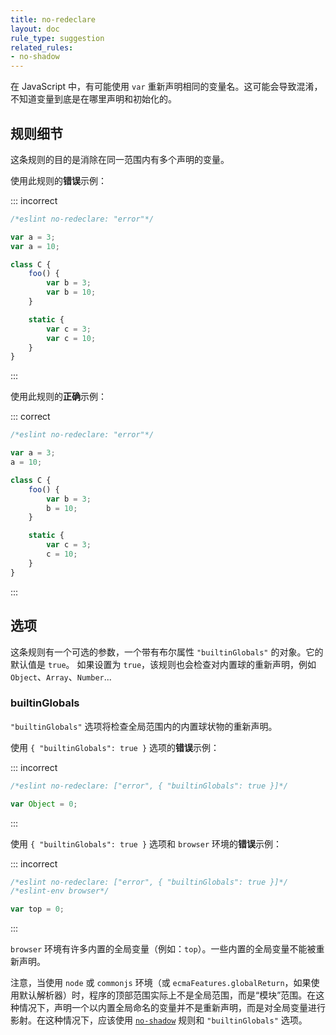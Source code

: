 ```yaml
---
title: no-redeclare
layout: doc
rule_type: suggestion
related_rules:
- no-shadow
---
```


在 JavaScript 中，有可能使用 `var` 重新声明相同的变量名。这可能会导致混淆，不知道变量到底是在哪里声明和初始化的。

## 规则细节

这条规则的目的是消除在同一范围内有多个声明的变量。

使用此规则的**错误**示例：

::: incorrect

```js
/*eslint no-redeclare: "error"*/

var a = 3;
var a = 10;

class C {
    foo() {
        var b = 3;
        var b = 10;
    }

    static {
        var c = 3;
        var c = 10;
    }
}
```

:::

使用此规则的**正确**示例：

::: correct

```js
/*eslint no-redeclare: "error"*/

var a = 3;
a = 10;

class C {
    foo() {
        var b = 3;
        b = 10;
    }

    static {
        var c = 3;
        c = 10;
    }
}

```

:::

## 选项

这条规则有一个可选的参数，一个带有布尔属性 `"builtinGlobals"` 的对象。它的默认值是 `true`。
如果设置为 `true`，该规则也会检查对内置球的重新声明，例如  `Object`、`Array`、`Number`...

### builtinGlobals

`"builtinGlobals"` 选项将检查全局范围内的内置球状物的重新声明。

使用 `{ "builtinGlobals": true }` 选项的**错误**示例：

::: incorrect

```js
/*eslint no-redeclare: ["error", { "builtinGlobals": true }]*/

var Object = 0;
```

:::

使用 `{ "builtinGlobals": true }` 选项和 `browser` 环境的**错误**示例：

::: incorrect

```js
/*eslint no-redeclare: ["error", { "builtinGlobals": true }]*/
/*eslint-env browser*/

var top = 0;
```

:::

`browser` 环境有许多内置的全局变量（例如：`top`）。一些内置的全局变量不能被重新声明。

注意，当使用 `node` 或 `commonjs` 环境（或 `ecmaFeatures.globalReturn`，如果使用默认解析器）时，程序的顶部范围实际上不是全局范围，而是“模块”范围。在这种情况下，声明一个以内置全局命名的变量并不是重新声明，而是对全局变量进行影射。在这种情况下，应该使用 [`no-shadow`](no-shadow) 规则和 `"builtinGlobals"` 选项。
